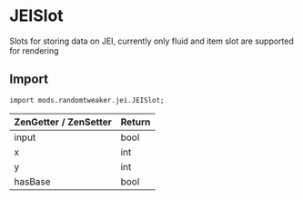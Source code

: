 # JEISlot

Slots for storing data on JEI, currently only fluid and item slot are supported for rendering

## Import

~~~zenscript
import mods.randomtweaker.jei.JEISlot;
~~~

| ZenGetter / ZenSetter | Return |
| :-------- | :------ |
| input   | bool    |
| x         | int     |
| y         | int     |
| hasBase   | bool    |
